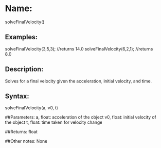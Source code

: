 # Name: 
solveFinalVelocity()

## Examples:
solveFinalVelocity(3,5,3);
//returns 14.0
solveFinalVelocity(6,2,1);
//returns 8.0

## Description:
Solves for a final velocity given the acceleration, initial velocity, and time.

## Syntax:
solveFinalVelocity(a, v0, t)

##Parameters: 
a, float: acceleration of the object
v0, float: initial velocity of the object
t, float: time taken for velocity change

##Returns:
float

##Other notes:
None